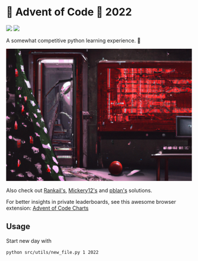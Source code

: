 # :christmas_tree: Advent of Code :gift: 2022

![](https://img.shields.io/badge/stars%20⭐-26-yellow) ![](https://img.shields.io/badge/days%20completed-13-red)

A somewhat competitive python learning experience. :snake:

![](.github/aoc.png)

Also check out [Rankail's](https://github.com/Rankail/AdventOfCode), [Mickery12's](https://github.com/Mickery12/Advent-of-Code) and [pblan's](https://github.com/pblan/aoc) solutions.

For better insights in private leaderboards, see this awesome browser extension: 
[Advent of Code Charts](https://github.com/jeroenheijmans/advent-of-code-charts)

## Usage

Start new day with

```shell
python src/utils/new_file.py 1 2022
```